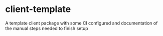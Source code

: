 # client-template
A template client package with some CI configured and documentation of the manual steps needed to finish setup

